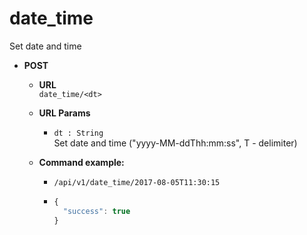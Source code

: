 date_time
=====
Set date and time

* **POST**

  * **URL**  
    `date_time/<dt>`
    
  * **URL Params**  
    * `dt : String`  
       Set date and time ("yyyy-MM-ddThh:mm:ss", T - delimiter)
      
  * **Command example:**
    * `/api/v1/date_time/2017-08-05T11:30:15`
    * ```javascript
      {
        "success": true
      }
      ```


